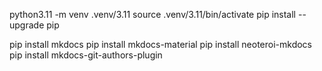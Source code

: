 python3.11 -m venv .venv/3.11
source .venv/3.11/bin/activate
pip install --upgrade pip

pip install mkdocs
pip install mkdocs-material
pip install neoteroi-mkdocs
pip install mkdocs-git-authors-plugin